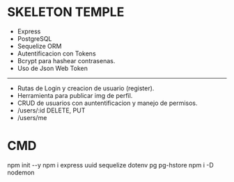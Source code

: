 # SKELETON TEMPLE

- Express
- PostgreSQL
- Sequelize ORM
- Autentificacion con Tokens
- Bcrypt para hashear contrasenas.
- Uso de Json Web Token

---

- Rutas de Login y creacion de usuario (register).
- Herramienta para publicar img de perfil.
- CRUD de usuarios con auntentificacion y manejo de permisos.
- /users/:id DELETE, PUT
- /users/me


# CMD
npm init --y
npm i express uuid sequelize dotenv pg pg-hstore
npm i -D nodemon
